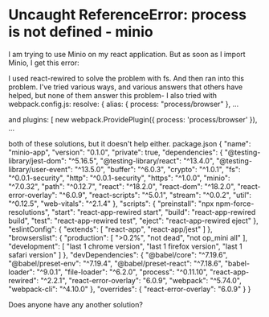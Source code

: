 
# Uncaught ReferenceError: process is not defined - minio

I am trying to use Minio on my react application. But as soon as I import Minio, I get this error:

I used react-rewired to solve the problem with fs. And then ran into this problem. I've tried various ways, and various answers that others have helped, but none of them answer this problem-
I also tried with webpack.config.js:
resolve: {
        alias: {
            process: "process/browser"
        },
...

and
plugins: [
        new webpack.ProvidePlugin({
            process: 'process/browser'
        }),
...

both of these solutions, but it doesn't help either.
package.json
{
  "name": "minio-app",
  "version": "0.1.0",
  "private": true,
  "dependencies": {
    "@testing-library/jest-dom": "^5.16.5",
    "@testing-library/react": "^13.4.0",
    "@testing-library/user-event": "^13.5.0",
    "buffer": "^6.0.3",
    "crypto": "^1.0.1",
    "fs": "^0.0.1-security",
    "http": "^0.0.1-security",
    "https": "^1.0.0",
    "minio": "^7.0.32",
    "path": "^0.12.7",
    "react": "^18.2.0",
    "react-dom": "^18.2.0",
    "react-error-overlay": "^6.0.9",
    "react-scripts": "^5.0.1",
    "stream": "^0.0.2",
    "util": "^0.12.5",
    "web-vitals": "^2.1.4"
  },
  "scripts": {
    "preinstall": "npx npm-force-resolutions",
    "start": "react-app-rewired start",
    "build": "react-app-rewired build",
    "test": "react-app-rewired test",
    "eject": "react-app-rewired eject"
  },
  "eslintConfig": {
    "extends": [
      "react-app",
      "react-app/jest"
    ]
  },
  "browserslist": {
    "production": [
      ">0.2%",
      "not dead",
      "not op_mini all"
    ],
    "development": [
      "last 1 chrome version",
      "last 1 firefox version",
      "last 1 safari version"
    ]
  },
  "devDependencies": {
    "@babel/core": "^7.19.6",
    "@babel/preset-env": "^7.19.4",
    "@babel/preset-react": "^7.18.6",
    "babel-loader": "^9.0.1",
    "file-loader": "^6.2.0",
    "process": "^0.11.10",
    "react-app-rewired": "^2.2.1",
    "react-error-overlay": "6.0.9",
    "webpack": "^5.74.0",
    "webpack-cli": "^4.10.0"
  },
  "overrides": {
    "react-error-overlay": "6.0.9"
  }
}



Does anyone have any another solution?

        